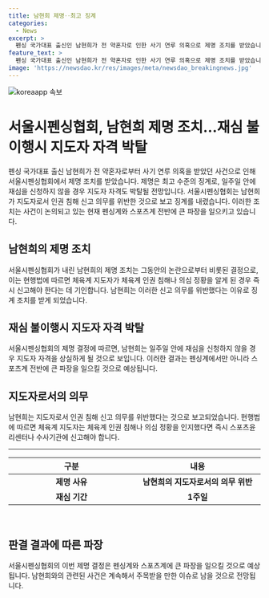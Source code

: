 ```yaml
---
title: 남현희 제명‥최고 징계
categories:
  - News
excerpt: >
  펜싱 국가대표 출신인 남현희가 전 약혼자로 인한 사기 연루 의혹으로 제명 조치를 받았습니다. 이는 최고 수준의 징계로, 재심을 신청하지 않으면 지도자 자격도 박탈될 전망입니다. 서울시펜싱협회는 인권 침해 신고 의무를 위반했다며 징계 결정했습니다. 남씨는 미성년자 성추행 사건을 알고도 은폐하려 했다는 의심을 받고 있습니다. 스포츠윤리센터는 이를 파악하고 신고하지 않았다는 결론을 내렸습니다.
feature_text: >
  펜싱 국가대표 출신인 남현희가 전 약혼자로 인한 사기 연루 의혹으로 제명 조치를 받았습니다. 이는 최고 수준의 징계로, 재심을 신청하지 않으면 지도자 자격도 박탈될 전망입니다. 서울시펜싱협회는 인권 침해 신고 의무를 위반했다며 징계 결정했습니다. 남씨는 미성년자 성추행 사건을 알고도 은폐하려 했다는 의심을 받고 있습니다. 스포츠윤리센터는 이를 파악하고 신고하지 않았다는 결론을 내렸습니다.
image: 'https://newsdao.kr/res/images/meta/newsdao_breakingnews.jpg'
---
```


<p><img src="https://newsdao.kr/res/images/meta/newsdao_breakingnews.jpg" alt="koreaapp 속보" /></p>

<h1 data-ke-size="size26">서울시펜싱협회, 남현희 제명 조치…재심 불이행시 지도자 자격 박탈</h1>

<p data-ke-size="size16">펜싱 국가대표 출신 남현희가 전 약혼자로부터 사기 연루 의혹을 받았던 사건으로 인해 서울시펜싱협회에서 제명 조치를 받았습니다. 제명은 최고 수준의 징계로, 일주일 안에 재심을 신청하지 않을 경우 지도자 자격도 박탈될 전망입니다. 서울시펜싱협회는 남현희가 지도자로서 인권 침해 신고 의무를 위반한 것으로 보고 징계를 내렸습니다. 이러한 조치는 사건이 논의되고 있는 현재 펜싱계와 스포츠계 전반에 큰 파장을 일으키고 있습니다.</p>

<h2 data-ke-size="size24">남현희의 제명 조치</h2>

<p data-ke-size="size16">서울시펜싱협회가 내린 남현희의 제명 조치는 그동안의 논란으로부터 비롯된 결정으로, 이는 현행법에 따르면 체육계 지도자가 체육계 인권 침해나 의심 정황을 알게 된 경우 즉시 신고해야 한다는 데 기인합니다. 남현희는 이러한 신고 의무를 위반했다는 이유로 징계 조치를 받게 되었습니다.</p>

<h2 data-ke-size="size24">재심 불이행시 지도자 자격 박탈</h2>

<p data-ke-size="size16">서울시펜싱협회의 제명 결정에 따르면, 남현희는 일주일 안에 재심을 신청하지 않을 경우 지도자 자격을 상실하게 될 것으로 보입니다. 이러한 결과는 펜싱계에서만 아니라 스포츠계 전반에 큰 파장을 일으킬 것으로 예상됩니다.</p>

<h2 data-ke-size="size24">지도자로서의 의무</h2>

<p data-ke-size="size16">남현희는 지도자로서 인권 침해 신고 의무를 위반했다는 것으로 보고되었습니다. 현행법에 따르면 체육계 지도자는 체육계 인권 침해나 의심 정황을 인지했다면 즉시 스포츠윤리센터나 수사기관에 신고해야 합니다.</p>

<hr>

<table>
  <thead>
    <tr>
      <th scope="col" width="298" rowspan="1" colspan="1">구분</th>
      <th scope="col" width="298" rowspan="1" colspan="1">내용</th>
    </tr>
  </thead>
  <tbody>
    <tr>
      <td style="text-align: center; height: 17px;"><b>제명 사유</b></td>
      <td style="text-align: center; height: 17px;"><b>남현희의 지도자로서의 의무 위반</b></td>
    </tr>
    <tr>
      <td style="text-align: center; height: 17px;"><b>재심 기간</b></td>
      <td style="text-align: center; height: 17px;"><b>1주일</b></td>
    </tr>
  </tbody>
</table>

<p data-ke-size="size16">&nbsp;</p>

<h2 data-ke-size="size24">판결 결과에 따른 파장</h2>

<p data-ke-size="size16">서울시펜싱협회의 이번 제명 결정은 펜싱계와 스포츠계에 큰 파장을 일으킬 것으로 예상됩니다. 남현희와의 관련된 사건은 계속해서 주목받을 만한 이슈로 남을 것으로 전망됩니다.</p>

<p data-ke-size="size16">&nbsp;</p>

<p data-ke-size="size16">&nbsp;</p>

<p data-ke-size="size16">&nbsp;</p>

